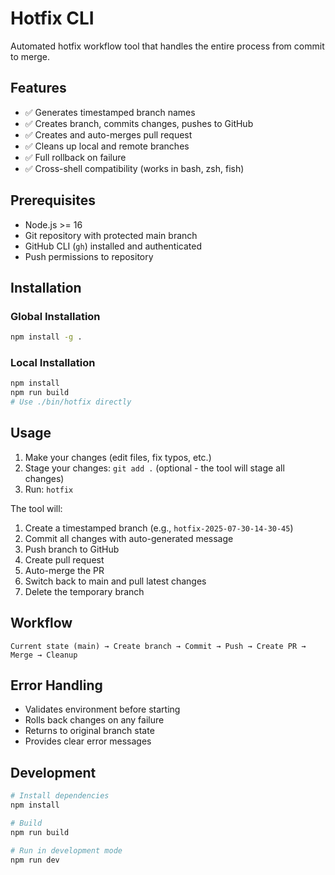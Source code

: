 # Hotfix CLI

Automated hotfix workflow tool that handles the entire process from commit to merge.

## Features

- ✅ Generates timestamped branch names
- ✅ Creates branch, commits changes, pushes to GitHub
- ✅ Creates and auto-merges pull request
- ✅ Cleans up local and remote branches
- ✅ Full rollback on failure
- ✅ Cross-shell compatibility (works in bash, zsh, fish)

## Prerequisites

- Node.js >= 16
- Git repository with protected main branch
- GitHub CLI (`gh`) installed and authenticated
- Push permissions to repository

## Installation

### Global Installation
```bash
npm install -g .
```

### Local Installation
```bash
npm install
npm run build
# Use ./bin/hotfix directly
```

## Usage

1. Make your changes (edit files, fix typos, etc.)
2. Stage your changes: `git add .` (optional - the tool will stage all changes)
3. Run: `hotfix`

The tool will:
1. Create a timestamped branch (e.g., `hotfix-2025-07-30-14-30-45`)
2. Commit all changes with auto-generated message
3. Push branch to GitHub
4. Create pull request
5. Auto-merge the PR
6. Switch back to main and pull latest changes
7. Delete the temporary branch

## Workflow

```
Current state (main) → Create branch → Commit → Push → Create PR → Merge → Cleanup
```

## Error Handling

- Validates environment before starting
- Rolls back changes on any failure
- Returns to original branch state
- Provides clear error messages

## Development

```bash
# Install dependencies
npm install

# Build
npm run build

# Run in development mode
npm run dev
```